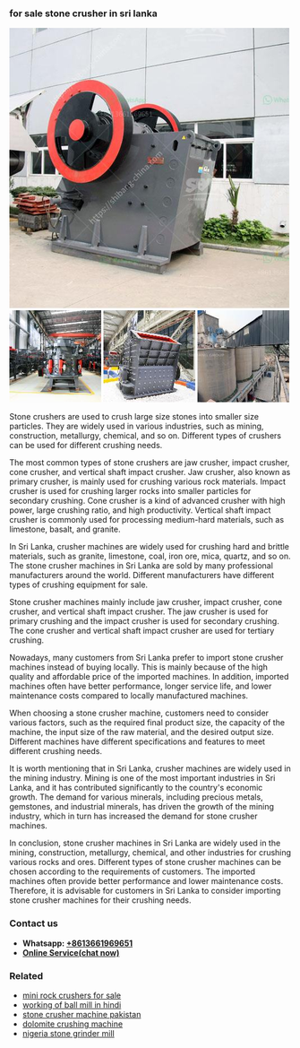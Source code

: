 <h3>for sale stone crusher in sri lanka</h3><img src='1708497565.jpg' alt=''><p>Stone crushers are used to crush large size stones into smaller size particles. They are widely used in various industries, such as mining, construction, metallurgy, chemical, and so on. Different types of crushers can be used for different crushing needs.</p><p>The most common types of stone crushers are jaw crusher, impact crusher, cone crusher, and vertical shaft impact crusher. Jaw crusher, also known as primary crusher, is mainly used for crushing various rock materials. Impact crusher is used for crushing larger rocks into smaller particles for secondary crushing. Cone crusher is a kind of advanced crusher with high power, large crushing ratio, and high productivity. Vertical shaft impact crusher is commonly used for processing medium-hard materials, such as limestone, basalt, and granite.</p><p>In Sri Lanka, crusher machines are widely used for crushing hard and brittle materials, such as granite, limestone, coal, iron ore, mica, quartz, and so on. The stone crusher machines in Sri Lanka are sold by many professional manufacturers around the world. Different manufacturers have different types of crushing equipment for sale.</p><p>Stone crusher machines mainly include jaw crusher, impact crusher, cone crusher, and vertical shaft impact crusher. The jaw crusher is used for primary crushing and the impact crusher is used for secondary crushing. The cone crusher and vertical shaft impact crusher are used for tertiary crushing.</p><p>Nowadays, many customers from Sri Lanka prefer to import stone crusher machines instead of buying locally. This is mainly because of the high quality and affordable price of the imported machines. In addition, imported machines often have better performance, longer service life, and lower maintenance costs compared to locally manufactured machines.</p><p>When choosing a stone crusher machine, customers need to consider various factors, such as the required final product size, the capacity of the machine, the input size of the raw material, and the desired output size. Different machines have different specifications and features to meet different crushing needs.</p><p>It is worth mentioning that in Sri Lanka, crusher machines are widely used in the mining industry. Mining is one of the most important industries in Sri Lanka, and it has contributed significantly to the country's economic growth. The demand for various minerals, including precious metals, gemstones, and industrial minerals, has driven the growth of the mining industry, which in turn has increased the demand for stone crusher machines.</p><p>In conclusion, stone crusher machines in Sri Lanka are widely used in the mining, construction, metallurgy, chemical, and other industries for crushing various rocks and ores. Different types of stone crusher machines can be chosen according to the requirements of customers. The imported machines often provide better performance and lower maintenance costs. Therefore, it is advisable for customers in Sri Lanka to consider importing stone crusher machines for their crushing needs.</p><h3>Contact us</h3><ul><li><strong>Whatsapp:&nbsp;<a href="https://wa.me/8613661969651">+8613661969651</a></strong></li><li><a href="https://swt.shibang-china.com/?git&amp;zhl&amp;for sale stone crusher in sri lanka"><strong>Online Service(chat now)</strong></a></li></ul><h3>Related</h3><ul><li><a href='mini rock crushers for sale.md'>mini rock crushers for sale</a></li><li><a href='working of ball mill in hindi.md'>working of ball mill in hindi</a></li><li><a href='stone crusher machine pakistan.md'>stone crusher machine pakistan</a></li><li><a href='dolomite crushing machine.md'>dolomite crushing machine</a></li><li><a href='nigeria stone grinder mill.md'>nigeria stone grinder mill</a></li></ul>